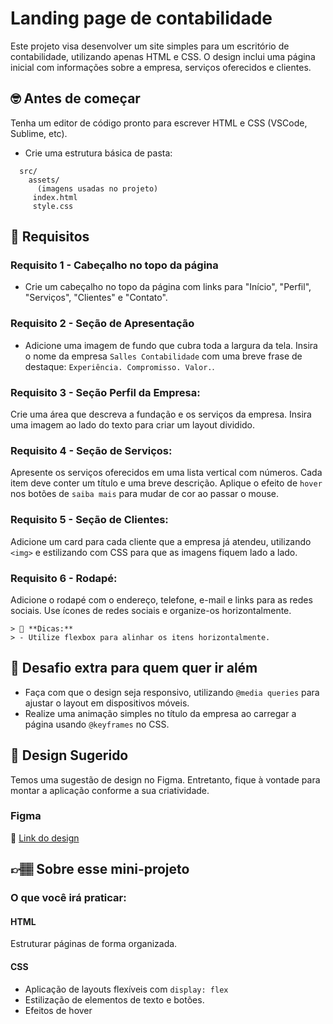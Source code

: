 # Landing page de contabilidade

Este projeto visa desenvolver um site simples para um escritório de contabilidade, utilizando apenas HTML e CSS. O design inclui uma página inicial com informações sobre a empresa, serviços oferecidos e clientes.


## 🤓 Antes de começar

Tenha um editor de código pronto para escrever HTML e CSS (VSCode, Sublime, etc).
- Crie uma estrutura básica de pasta:
```
  src/
    assets/
      (imagens usadas no projeto)
     index.html
     style.css
```
## 🔨 Requisitos

### Requisito 1 - Cabeçalho no topo da página
- 	Crie um cabeçalho no topo da página com links para "Início", "Perfil", "Serviços", "Clientes" e "Contato".

### Requisito 2 - Seção de Apresentação

- Adicione uma imagem de fundo que cubra toda a largura da tela. Insira o nome da empresa `Salles Contabilidade` com uma breve frase de destaque: `Experiência. Compromisso. Valor.`.

### Requisito 3 - Seção Perfil da Empresa:
Crie uma área que descreva a fundação e os serviços da empresa. Insira uma imagem ao lado do texto para criar um layout dividido.

### Requisito 4 - Seção de Serviços:

Apresente os serviços oferecidos em uma lista vertical com números. Cada item deve conter um título e uma breve descrição.
Aplique  o efeito de `hover` nos botões de `saiba mais` para mudar de cor ao passar o mouse.

### Requisito 5 - Seção de Clientes:
Adicione um card para cada cliente que a empresa já atendeu, utilizando `<img>` e estilizando com CSS para que as imagens fiquem lado a lado.

### Requisito 6 - Rodapé:
Adicione o rodapé com o endereço, telefone, e-mail e links para as redes sociais. Use ícones de redes sociais e organize-os horizontalmente.

	> 👀 **Dicas:**
	> - Utilize flexbox para alinhar os itens horizontalmente.

## 🔨 Desafio extra para quem quer ir além

- Faça com que o design seja responsivo, utilizando `@media queries` para ajustar o layout em dispositivos móveis.
-  Realize uma animação simples no título da empresa ao carregar a página usando `@keyframes` no CSS.


## 🎨 Design Sugerido

Temos uma sugestão de design no Figma. Entretanto, fique à vontade para montar a aplicação conforme a sua criatividade.

### Figma

🔗 [Link do design](https://www.figma.com/community/file/1420500199815050431)

## 👉🏽 Sobre esse mini-projeto

### O que você irá praticar:

#### HTML
Estruturar páginas de forma organizada.

#### CSS
- Aplicação de layouts flexíveis com `display: flex`
- Estilização de elementos de texto e botões.
- Efeitos de hover

